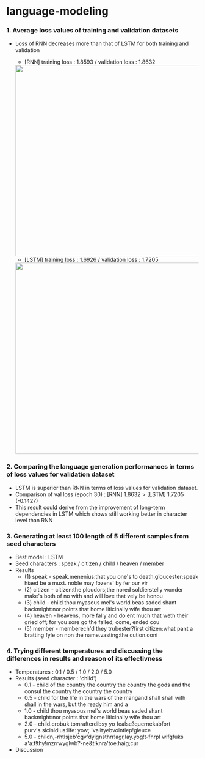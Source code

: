 # language-modeling
### 1. Average loss values of training and validation datasets 
- Loss of RNN decreases more than that of LSTM for both training and validation
  - [RNN] training loss : 1.8593 / validation loss : 1.8632
  <img src="https://github.com/jiwwnn/language-modeling/assets/134251617/8d51483f-7c37-43d1-8908-9da5a1ffead9" width='500'>

  - [LSTM] training loss : 1.6926 / validation loss : 1.7205
  <img src="https://github.com/jiwwnn/language-modeling/assets/134251617/ea25d946-11bc-4a12-b5b1-a291bcc15353" width='500'>

### 2. Comparing the language generation performances in terms of loss values for validation dataset
  - LSTM is superior than RNN in terms of loss values for validation dataset.
  - Comparison of val loss (epoch 30) : [RNN] 1.8632  > [LSTM] 1.7205 (-0.1427)
  - This result could derive from the improvement of long-term dependencies in LSTM which shows still working better in character level than RNN

### 3. Generating at least 100 length of 5 different samples from seed characters
- Best model : LSTM
- Seed characters : speak / citizen / child / heaven / member
- Results
  - (1) speak - speak.menenius:that you one's to death.gloucester:speak hiaed be a muxt. noble may fozens' by fer our vir
  - (2) citizen - citizen:the ploudors;the nored soldierstelly wonder make's both of no with and will love that vely be honou
  - (3) child - child thou myasous mel's world beas saded shant backmight:nor points that home liticinally wife thou art
  - (4) heaven - heavens, more fally and do ent much that weth their gried off; for you sore go the falled; come, ended cou
  - (5) member - memberech'd they trubester?first citizen:what pant a bratting fyle on non the name.vasting:the cution.coni

### 4. Trying different temperatures and discussing the differences in results and reason of its effectivness
- Temperatures : 0.1 / 0.5 / 1.0 / 2.0 / 5.0
- Results (seed character : 'child')
  - 0.1 - child of the country the country the country the gods and the consul the country the country the country
  - 0.5 - child for the life in the wars of the mangand shall shall with shall in the wars, but the ready him and a
  - 1.0 - child thou myasous mel's world beas saded shant backmight:nor points that home liticinally wife thou art
  - 2.0 - child.crobuk tomrafterdibsy yo fealse?quernekabfort purv's.sicinidius:life: yow; 'valityebvointiep!gleuce
  - 5.0 - childn,-rhtlsjeb'cgv'dyignsthrr!agr,lay.yog!t-fhrpl wifgfuks a'a:t!thy!mzrrwyglwb?-ne&t!knra'toe:haig;cur
- Discussion
  

